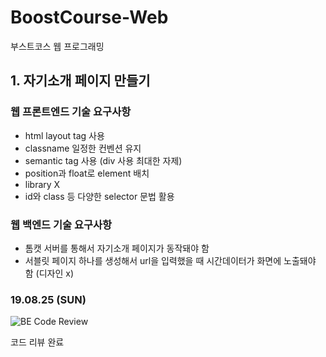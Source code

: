 # BoostCourse-Web

부스트코스 웹 프로그래밍

## 1. 자기소개 페이지 만들기

### 웹 프론트엔드 기술 요구사항

- html layout tag 사용
- classname 일정한 컨벤션 유지
- semantic tag 사용 (div 사용 최대한 자제)
- position과 float로 element 배치
- library X
- id와 class 등 다양한 selector 문법 활용

### 웹 백엔드 기술 요구사항

- 톰캣 서버를 통해서 자기소개 페이지가 동작돼야 함
- 서블릿 페이지 하나를 생성해서 url을 입력했을 때 시간데이터가 화면에 노출돼야 함 (디자인 x)

### 19.08.25 (SUN)

![BE Code Review](https://user-images.githubusercontent.com/48080762/63649709-04170380-c77c-11e9-80f4-1eb2b4896e41.png)

코드 리뷰 완료
